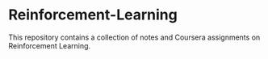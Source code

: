 # Reinforcement-Learning

This repository contains a collection of notes and Coursera assignments on
Reinforcement Learning.
